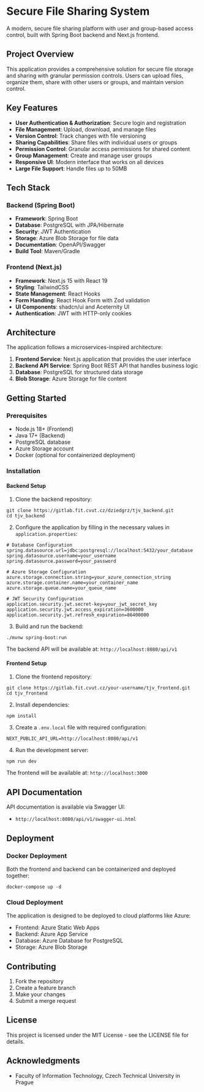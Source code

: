 # Secure File Sharing System

A modern, secure file sharing platform with user and group-based access control, built with Spring Boot backend and Next.js frontend.

## Project Overview

This application provides a comprehensive solution for secure file storage and sharing with granular permission controls. Users can upload files, organize them, share with other users or groups, and maintain version control.

## Key Features

- **User Authentication & Authorization**: Secure login and registration
- **File Management**: Upload, download, and manage files
- **Version Control**: Track changes with file versioning
- **Sharing Capabilities**: Share files with individual users or groups
- **Permission Control**: Granular access permissions for shared content
- **Group Management**: Create and manage user groups
- **Responsive UI**: Modern interface that works on all devices
- **Large File Support**: Handle files up to 50MB

## Tech Stack

### Backend (Spring Boot)

- **Framework**: Spring Boot
- **Database**: PostgreSQL with JPA/Hibernate
- **Security**: JWT Authentication
- **Storage**: Azure Blob Storage for file data
- **Documentation**: OpenAPI/Swagger
- **Build Tool**: Maven/Gradle

### Frontend (Next.js)

- **Framework**: Next.js 15 with React 19
- **Styling**: TailwindCSS
- **State Management**: React Hooks
- **Form Handling**: React Hook Form with Zod validation
- **UI Components**: shadcn/ui and Aceternity UI
- **Authentication**: JWT with HTTP-only cookies

## Architecture

The application follows a microservices-inspired architecture:

1. **Frontend Service**: Next.js application that provides the user interface
2. **Backend API Service**: Spring Boot REST API that handles business logic
3. **Database**: PostgreSQL for structured data storage
4. **Blob Storage**: Azure Storage for file content

## Getting Started

### Prerequisites

- Node.js 18+ (Frontend)
- Java 17+ (Backend)
- PostgreSQL database
- Azure Storage account
- Docker (optional for containerized deployment)

### Installation

#### Backend Setup

1. Clone the backend repository:
```
git clone https://gitlab.fit.cvut.cz/dziedgrz/tjv_backend.git
cd tjv_backend
```

2. Configure the application by filling in the necessary values in `application.properties`:

```properties
# Database Configuration
spring.datasource.url=jdbc:postgresql://localhost:5432/your_database
spring.datasource.username=your_username
spring.datasource.password=your_password

# Azure Storage Configuration
azure.storage.connection.string=your_azure_connection_string
azure.storage.container.name=your_container_name
azure.storage.queue.name=your_queue_name

# JWT Security Configuration
application.security.jwt.secret-key=your_jwt_secret_key
application.security.jwt.access_expiration=3600000
application.security.jwt.refresh_expiration=86400000
```

3. Build and run the backend:
```
./mvnw spring-boot:run
```

The backend API will be available at: `http://localhost:8080/api/v1`

#### Frontend Setup

1. Clone the frontend repository:
```
git clone https://gitlab.fit.cvut.cz/your-username/tjv_frontend.git
cd tjv_frontend
```

2. Install dependencies:
```
npm install
```

3. Create a `.env.local` file with required configuration:
```
NEXT_PUBLIC_API_URL=http://localhost:8080/api/v1
```

4. Run the development server:
```
npm run dev
```

The frontend will be available at: `http://localhost:3000`

## API Documentation

API documentation is available via Swagger UI:
- `http://localhost:8080/api/v1/swagger-ui.html`

## Deployment

### Docker Deployment

Both the frontend and backend can be containerized and deployed together:

```
docker-compose up -d
```

### Cloud Deployment

The application is designed to be deployed to cloud platforms like Azure:

- Frontend: Azure Static Web Apps
- Backend: Azure App Service
- Database: Azure Database for PostgreSQL
- Storage: Azure Blob Storage

## Contributing

1. Fork the repository
2. Create a feature branch
3. Make your changes
4. Submit a merge request

## License

This project is licensed under the MIT License - see the LICENSE file for details.

## Acknowledgments

- Faculty of Information Technology, Czech Technical University in Prague